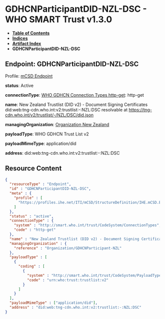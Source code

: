 # GDHCNParticipantDID-NZL-DSC - WHO SMART Trust v1.3.0

* [**Table of Contents**](toc.md)
* [**Indices**](indices.md)
* [**Artifact Index**](artifacts.md)
* **GDHCNParticipantDID-NZL-DSC**

## Endpoint: GDHCNParticipantDID-NZL-DSC

Profile: [mCSD Endpoint](https://profiles.ihe.net/ITI/mCSD/4.0.0/StructureDefinition-IHE.mCSD.Endpoint.html)

**status**: Active

**connectionType**: [WHO GDHCN Connection Types http-get](CodeSystem-ConnectionTypes.md#ConnectionTypes-http-get): http-get

**name**: New Zealand Trustlist (DID v2) - Document Signing Certificates did:web:tng-cdn.who.int:v2:trustlist:-:NZL:DSC resolvable at https://tng-cdn.who.int/v2/trustlist/-/NZL/DSC/did.json

**managingOrganization**: [Organization New Zealand](Organization-GDHCNParticipant-NZL.md)

**payloadType**: WHO GDHCN Trust List v2

**payloadMimeType**: application/did

**address**: did:web:tng-cdn.who.int:v2:trustlist:-:NZL:DSC



## Resource Content

```json
{
  "resourceType" : "Endpoint",
  "id" : "GDHCNParticipantDID-NZL-DSC",
  "meta" : {
    "profile" : [
      "https://profiles.ihe.net/ITI/mCSD/StructureDefinition/IHE.mCSD.Endpoint"
    ]
  },
  "status" : "active",
  "connectionType" : {
    "system" : "http://smart.who.int/trust/CodeSystem/ConnectionTypes",
    "code" : "http-get"
  },
  "name" : "New Zealand Trustlist (DID v2) - Document Signing Certificates\ndid:web:tng-cdn.who.int:v2:trustlist:-:NZL:DSC\nresolvable at https://tng-cdn.who.int/v2/trustlist/-/NZL/DSC/did.json",
  "managingOrganization" : {
    "reference" : "Organization/GDHCNParticipant-NZL"
  },
  "payloadType" : [
    {
      "coding" : [
        {
          "system" : "http://smart.who.int/trust/CodeSystem/PayloadTypes",
          "code" : "urn:who:trust:trustlist:v2"
        }
      ]
    }
  ],
  "payloadMimeType" : ["application/did"],
  "address" : "did:web:tng-cdn.who.int:v2:trustlist:-:NZL:DSC"
}

```
